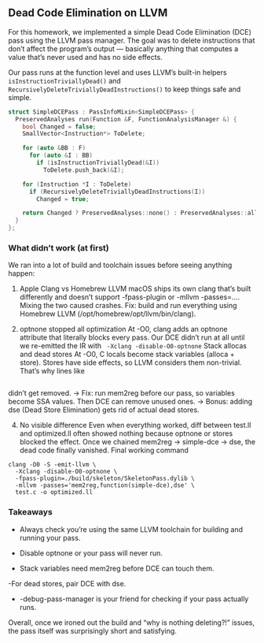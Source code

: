 ##  Dead Code Elimination on LLVM

For this homework, we implemented a simple Dead Code Elimination (DCE) pass using the LLVM pass manager. The goal was to delete instructions that don’t affect the program’s output — basically anything that computes a value that’s never used and has no side effects.

Our pass runs at the function level and uses LLVM’s built-in helpers `isInstructionTriviallyDead()` and `RecursivelyDeleteTriviallyDeadInstructions()` to keep things safe and simple.

```cpp
struct SimpleDCEPass : PassInfoMixin<SimpleDCEPass> {
  PreservedAnalyses run(Function &F, FunctionAnalysisManager &) {
    bool Changed = false;
    SmallVector<Instruction*> ToDelete;

    for (auto &BB : F)
      for (auto &I : BB)
        if (isInstructionTriviallyDead(&I))
          ToDelete.push_back(&I);

    for (Instruction *I : ToDelete)
      if (RecursivelyDeleteTriviallyDeadInstructions(I))
        Changed = true;

    return Changed ? PreservedAnalyses::none() : PreservedAnalyses::all();
  }
};
```


### What didn’t work (at first)

We ran into a lot of build and toolchain issues before seeing anything happen:

1. Apple Clang vs Homebrew LLVM
macOS ships its own clang that’s built differently and doesn’t support -fpass-plugin or -mllvm -passes=.... Mixing the two caused crashes.
Fix: build and run everything using Homebrew LLVM (/opt/homebrew/opt/llvm/bin/clang).

2. optnone stopped all optimization
At -O0, clang adds an optnone attribute that literally blocks every pass. Our DCE didn’t run at all until we re-emitted the IR with 
``` -Xclang -disable-O0-optnone```
Stack allocas and dead stores
At -O0, C locals become stack variables (alloca + store). Stores have side effects, so LLVM considers them non-trivial. That’s why lines like

```int b = 5; // "dead" but not trivially dead
```
didn’t get removed.
→ Fix: run mem2reg before our pass, so variables become SSA values. Then DCE can remove unused ones.
→ Bonus: adding dse (Dead Store Elimination) gets rid of actual dead stores.

4. No visible difference
Even when everything worked, diff between test.ll and optimized.ll often showed nothing because optnone or stores blocked the effect. Once we chained mem2reg → simple-dce → dse, the dead code finally vanished.
Final working command
```
clang -O0 -S -emit-llvm \
  -Xclang -disable-O0-optnone \
  -fpass-plugin=./build/skeleton/SkeletonPass.dylib \
  -mllvm -passes='mem2reg,function(simple-dce),dse' \
  test.c -o optimized.ll
  ```
### Takeaways

- Always check you’re using the same LLVM toolchain for building and running your pass.

- Disable optnone or your pass will never run.

- Stack variables need mem2reg before DCE can touch them.

-For dead stores, pair DCE with dse.

- -debug-pass-manager is your friend for checking if your pass actually runs.

Overall, once we ironed out the build and “why is nothing deleting?!” issues, the pass itself was surprisingly short and satisfying.
